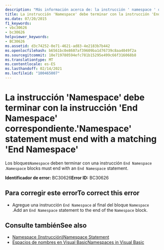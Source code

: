 ```yaml
---
description: "Más información acerca de: la instrucción ' namespace ' debe terminar con la instrucción ' End namespace ' correspondiente"
title: La instrucción 'Namespace' debe terminar con la instrucción 'End Namespace' correspondiente.
ms.date: 07/20/2015
f1_keywords:
- vbc30626
- bc30626
helpviewer_keywords:
- BC30626
ms.assetid: d3c74252-0e71-4621-ad83-4e2183b7b442
ms.openlocfilehash: b6561bc0e8607af39609ba1d76739c8aa4049f2a
ms.sourcegitcommit: 10e719780594efc781b15295e499c66f316068b8
ms.translationtype: MT
ms.contentlocale: es-ES
ms.lasthandoff: 02/14/2021
ms.locfileid: "100465007"
---
```

# <a name="namespace-statement-must-end-with-a-matching-end-namespace"></a><span data-ttu-id="34324-103">La instrucción 'Namespace' debe terminar con la instrucción 'End Namespace' correspondiente.</span><span class="sxs-lookup"><span data-stu-id="34324-103">'Namespace' statement must end with a matching 'End Namespace'</span></span>

<span data-ttu-id="34324-104">Los bloques`Namespace` deben terminar con una instrucción `End Namespace` .</span><span class="sxs-lookup"><span data-stu-id="34324-104">`Namespace` blocks must end with an `End Namespace` statement.</span></span>  
  
 <span data-ttu-id="34324-105">**Identificador de error:** BC30626</span><span class="sxs-lookup"><span data-stu-id="34324-105">**Error ID:** BC30626</span></span>  
  
## <a name="to-correct-this-error"></a><span data-ttu-id="34324-106">Para corregir este error</span><span class="sxs-lookup"><span data-stu-id="34324-106">To correct this error</span></span>  
  
- <span data-ttu-id="34324-107">Agregue una instrucción `End Namespace` al final del bloque `Namespace` .</span><span class="sxs-lookup"><span data-stu-id="34324-107">Add an `End Namespace` statement to the end of the `Namespace` block.</span></span>  
  
## <a name="see-also"></a><span data-ttu-id="34324-108">Consulte también</span><span class="sxs-lookup"><span data-stu-id="34324-108">See also</span></span>

- [<span data-ttu-id="34324-109">Namespace (Instrucción)</span><span class="sxs-lookup"><span data-stu-id="34324-109">Namespace Statement</span></span>](../language-reference/statements/namespace-statement.md)
- [<span data-ttu-id="34324-110">Espacios de nombres en Visual Basic</span><span class="sxs-lookup"><span data-stu-id="34324-110">Namespaces in Visual Basic</span></span>](../programming-guide/program-structure/namespaces.md)
